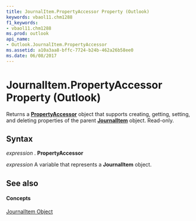 ```yaml
---
title: JournalItem.PropertyAccessor Property (Outlook)
keywords: vbaol11.chm1288
f1_keywords:
- vbaol11.chm1288
ms.prod: outlook
api_name:
- Outlook.JournalItem.PropertyAccessor
ms.assetid: a10a3aa8-bffc-7724-b24b-462a26b58ee0
ms.date: 06/08/2017
---
```



# JournalItem.PropertyAccessor Property (Outlook)

Returns a **[PropertyAccessor](propertyaccessor-object-outlook.md)** object that supports creating, getting, setting, and deleting properties of the parent **[JournalItem](journalitem-object-outlook.md)** object. Read-only.


## Syntax

 _expression_ . **PropertyAccessor**

 _expression_ A variable that represents a **JournalItem** object.


## See also


#### Concepts


[JournalItem Object](journalitem-object-outlook.md)

